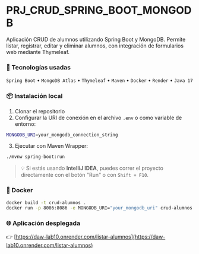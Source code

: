 # PRJ\_CRUD\_SPRING\_BOOT\_MONGODB

Aplicación CRUD de alumnos utilizando Spring Boot y MongoDB. Permite listar, registrar, editar y eliminar alumnos, con integración de formularios web mediante Thymeleaf.

### 🚀 Tecnologías usadas

`Spring Boot` • `MongoDB Atlas` • `Thymeleaf` • `Maven` • `Docker` • `Render` • `Java 17`

### 📦 Instalación local

1. Clonar el repositorio
2. Configurar la URI de conexión en el archivo `.env` o como variable de entorno:

```bash
MONGODB_URI=your_mongodb_connection_string
```

3. Ejecutar con Maven Wrapper:

```bash
./mvnw spring-boot:run
```

> 💡 Si estás usando **IntelliJ IDEA**, puedes correr el proyecto directamente con el botón "Run" o con `Shift + F10`.

### 🐳 Docker

```bash
docker build -t crud-alumnos .
docker run -p 8086:8086 -e MONGODB_URI="your_mongodb_uri" crud-alumnos
```

### 🌐 Aplicación desplegada

👉 [https://daw-lab10.onrender.com/listar-alumnos](https://daw-lab10.onrender.com/listar-alumnos)
